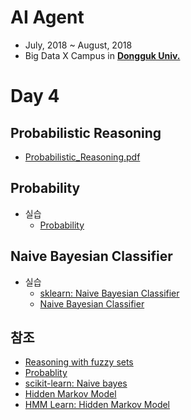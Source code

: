 # AI Agent

- July, 2018 ~ August, 2018
- Big Data X Campus in [**Dongguk Univ.**](http://www.dongguk.edu/mbs/kr/index.jsp)

# Day 4

## Probabilistic Reasoning

- [Probabilistic_Reasoning.pdf](./Probabilistic_Reasoning.pdf)

## Probability

- 실습
	- [Probability](./Probability/Probability.ipynb)

## Naive Bayesian Classifier

- 실습
	- [sklearn: Naive Bayesian Classifier](./Classifier/sklearn_Naive_Bayes.ipynb)
	- [Naive Bayesian Classifier](./Classifier/Naive_Bayes_Exercise.ipynb)

## 참조

- [Reasoning with fuzzy sets](https://pythonhosted.org/scikit-fuzzy/auto_examples/plot_tipping_problem_newapi.html)
- [Probablity](https://www.datacamp.com/community/tutorials/statistics-python-tutorial-probability-1)
- [scikit-learn: Naive bayes](http://scikit-learn.org/stable/modules/naive_bayes.html)
- [Hidden Markov Model](http://www.blackarbs.com/blog/introduction-hidden-markov-models-python-networkx-sklearn/2/9/2017)
- [HMM Learn: Hidden Markov Model](http://hmmlearn.readthedocs.io/en/latest/tutorial.html)
